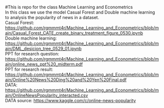 #This is repo for the class Machine Learning and Econometrics  
In this class we use the model Casual Forest and Double machine learning to analysis the popularity of news in a dataset.  
Casual Forest:  https://github.com/rgmmmt4r/Machine_Learning_and_Econometrics/blob/main/Casual_Forest_CATE_create_binary_treatment_figure_0530.ipynb  
Double machine learning:  https://github.com/rgmmmt4r/Machine_Learning_and_Econometrics/blob/main/DML_desicion_tree_0529_01.ipynb  
PPT for research question: https://github.com/rgmmmt4r/Machine_Learning_and_Econometrics/blob/main/online_news_ppt%20_midterm.pdf  
PPT for research result: https://github.com/rgmmmt4r/Machine_Learning_and_Econometrics/blob/main/Online%20News%20Ding%20and%20Yen%20Final.pdf  
DATA: https://github.com/rgmmmt4r/Machine_Learning_and_Econometrics/blob/main/OnlineNewsPopularity_interacted.csv  
DATA source: https://www.kaggle.com/c/online-news-popularity  
